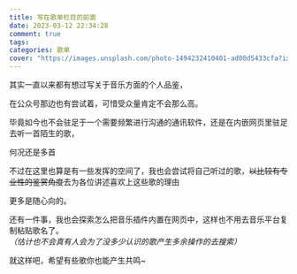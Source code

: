 ```yaml
---
title: 写在歌单栏目的前面
date: 2023-03-12 22:34:28
comment: true
tags:
categories: 歌单
cover: "https://images.unsplash.com/photo-1494232410401-ad00d5433cfa?ixlib=rb-4.0.3&ixid=MnwxMjA3fDB8MHxwaG90by1wYWdlfHx8fGVufDB8fHx8&auto=format&fit=crop&w=870&q=80"
---
```


其实一直以来都有想过写关于音乐方面的个人品鉴，

在公众号那边也有尝试着，可惜受众量肯定不会那么高。

毕竟如今也不会驻足于一个需要频繁进行沟通的通讯软件，还是在内嵌网页里驻足去听一首陌生的歌，

何况还是多首

不过在这里也算是有一些发挥的空间了，我也会尝试将自己听过的歌，~~以比较有专业性的鉴赏角度~~去为各位讲述喜欢上这些歌的理由

更多是随心向的。

还有一件事，我也会探索怎么把音乐插件内置在网页中，这样也不用去音乐平台复制粘贴歌名了。*（估计也不会真有人会为了没多少认识的歌产生多余操作的去搜索）*

就这样吧，希望有些歌你也能产生共鸣~
